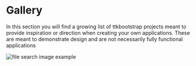 # Gallery

In this section you will find a growing list of ttkbootstrap projects meant to 
provide inspiration or direction when creating your own applications. These are 
meant to demonstrate design and are not necessarily fully functional applications

![file search image example](../assets/gallery/back_me_up.png)
